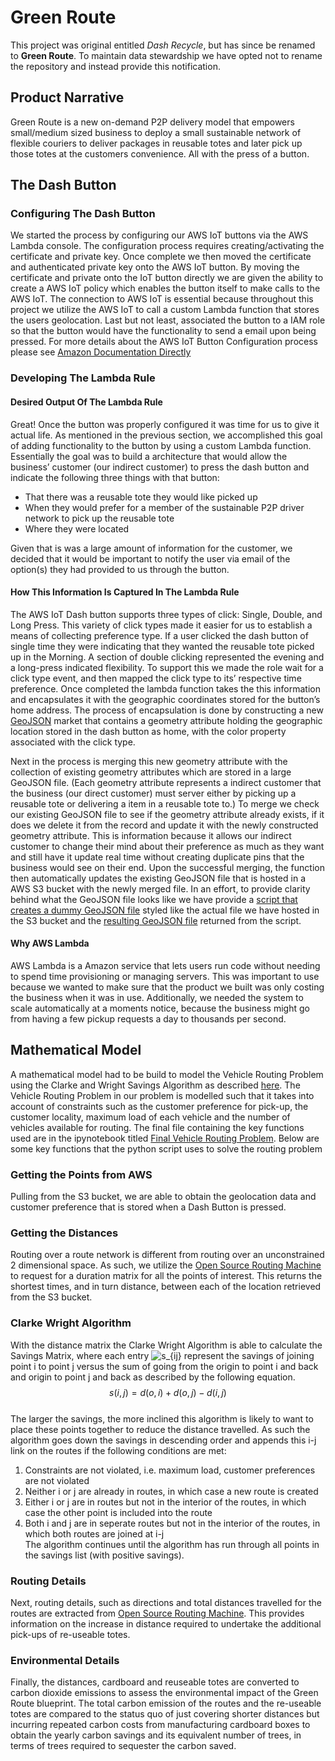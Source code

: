 # Green Route

This project was original entitled *Dash Recycle*, but has since be renamed to **Green Route**. To maintain data stewardship we have opted not to rename the repository and instead provide this notification.

## Product Narrative

Green Route is a new on-demand P2P delivery model that empowers small/medium sized business to deploy a small sustainable network of flexible couriers to deliver packages in reusable totes and later pick up those totes at the customers convenience. All with the press of a button.

## The Dash Button

### Configuring The Dash Button

We started the process by configuring our AWS IoT buttons via the AWS Lambda console. The configuration process requires creating/activating the certificate and private key. Once complete we then moved the certificate and authenticated private key onto the AWS IoT button. By moving the certificate and private onto the IoT button directly we are given the ability to create a AWS IoT policy which enables the button itself to make calls to the AWS IoT. The connection to AWS IoT is essential because throughout this project we utilize the AWS IoT to call a custom Lambda function that stores the users geolocation. Last but not least, associated the button to a IAM role so that the button would have the functionality to send a email upon being pressed. For more details about the AWS IoT Button Configuration process please see [Amazon Documentation Directly](https://docs.aws.amazon.com/iot/latest/developerguide/iot-button-quickstart.html)

### Developing The Lambda Rule

#### Desired Output Of The Lambda Rule
Great! Once the button was properly configured it was time for us to give it actual life. As mentioned in the previous section, we accomplished this goal of adding functionality to the button by using a custom Lambda function. Essentially the goal was to build a architecture that would allow the business’ customer (our indirect customer) to press the dash button and indicate the following three things with that button:
* That there was a reusable tote they would like picked up
* When they would prefer for a member of the sustainable P2P driver network to pick up the reusable tote
* Where they were located

Given that is was a large amount of information for the customer, we decided that it would be important to notify the user via email of the option(s) they had provided to us through the button.

#### How This Information Is Captured In The Lambda Rule
The AWS IoT Dash button supports three types of click: Single, Double, and Long Press. This variety of click types made it easier for us to establish a means of collecting preference type. If a user clicked the dash button of single time they were indicating that they wanted the reusable tote picked up in the Morning. A section of double clicking represented the evening and a long-press indicated flexibility. To support this we made the role wait for a click type event, and then mapped the click type to its’ respective time preference. Once completed the lambda function takes the this information and encapsulates it with the geographic coordinates stored for the button’s home address. The process of encapsulation is done by constructing a new [GeoJSON](https://en.wikipedia.org/wiki/GeoJSON) market that contains a geometry attribute holding the geographic location stored in the dash button as home, with the color property associated with the click type.

Next in the process is merging this new geometry attribute with the collection of existing geometry attributes which are stored in a large GeoJSON file. (Each geometry attribute represents a indirect customer that the business (our direct customer) must server either by picking up a reusable tote or delivering a item in a reusable tote to.) To merge we check our existing GeoJSON file to see if the geometry attribute already exists, if it does we delete it from the record and update it with the newly constructed geometry attribute. This is information because it allows our indirect customer to change their mind about their preference as much as they want and still have it update real time without creating duplicate pins that the business would see on their end. Upon the successful merging, the function then automatically updates the existing GeoJSON file that is hosted in a AWS S3 bucket with the newly merged file. In an effort, to provide clarity behind what the GeoJSON file looks like we have provide a [script that creates a dummy GeoJSON file](https://github.com/CMine/Dash_Recycle/blob/master/GeoJson/generateGeoJSON.py) styled like the actual file we have hosted in the S3 bucket and the [resulting GeoJSON file](https://github.com/CMine/Dash_Recycle/blob/master/GeoJson/pickups.geojson) returned from the script.  


#### Why AWS Lambda 
AWS Lambda is a Amazon service that lets users run code without needing to spend time provisioning or managing servers. This was important to use because we wanted to make sure that the product we built was only costing the business when it was in use. Additionally, we needed the system to scale automatically at a moments notice, because the business might go from having a few pickup requests a day to thousands per second. 

## Mathematical Model
A mathematical model had to be build to model the Vehicle Routing Problem using the Clarke and Wright Savings Algorithm as described [here](http://web.mit.edu/urban_or_book/www/book/chapter6/6.4.12.html). The Vehicle Routing Problem in our problem is modelled such that it takes into account of constraints such as the customer preference for pick-up, the customer locality, maximum load of each vehicle and the number  of vehicles available for routing. The final file containing the key functions used are in the ipynotebook titled [Final Vehicle Routing Problem](https://github.com/CMine/Dash_Recycle/blob/master/Math_Model/Final_Vehicle%20Routing%20Problem.ipynb). Below are some key functions that the python script uses to solve the routing problem

### Getting the Points from AWS
Pulling from the S3 bucket, we are able to obtain the geolocation data and customer preference that is stored when a Dash Button is pressed.

### Getting the Distances
Routing over a route network is different from routing over an unconstrained 2 dimensional space. As such, we utilize the [Open Source Routing Machine](http://router.project-osrm.org) to request for a duration matrix for all the points of interest. This returns the shortest times, and in turn distance, between each of the location retrieved from the S3 bucket.

### Clarke Wright Algorithm
With the distance matrix the Clarke Wright Algorithm is able to calculate the Savings Matrix, where each entry <img src="https://latex.codecogs.com/gif.latex?s_{ij}" title="s_{ij}" /> represent the savings of joining point i to point j versus the sum of going from the origin to point i and back and origin to point j and back as described by the following equation.  
$$s(i,j) = d(o,i) + d(o,j) - d(i,j)$$  
The larger the savings, the more inclined this algorithm is likely to want to place these points together to reduce the distance travelled. As such the algorithm goes down the savings in descending order and appends this i-j link on the routes if the following conditions are met:  
1. Constraints are not violated, i.e. maximum load, customer preferences are not violated  
2. Neither i or j are already in routes, in which case a new route is created  
3. Either i or j are in routes but not in the interior of the routes, in which case the other point is included into the route  
4. Both i and j are in seperate routes but not in the interior of the routes, in which both routes are joined at i-j  
The algorithm continues until the algorithm has run through all points in the savings list (with positive savings).

### Routing Details
Next, routing details, such as directions and total distances travelled for the routes are extracted from [Open Source Routing Machine](http://router.project-osrm.org). This provides information on the increase in distance required to undertake the additional pick-ups of re-useable totes.

### Environmental Details
Finally, the distances, cardboard and reuseable totes are converted to carbon dioxide emissions to assess the environmental impact of the Green Route blueprint. The total carbon emission of the routes and the re-useable totes are compared to the status quo of just covering shorter distances but incurring repeated carbon costs from manufacturing cardboard boxes to obtain the yearly carbon savings and its equivalent number of trees, in terms of trees required to sequester the carbon saved. 
